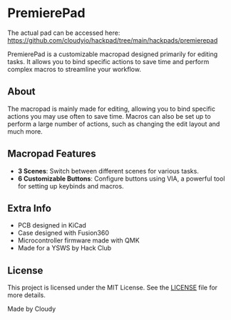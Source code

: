 # PremierePad

The actual pad can be accessed here: https://github.com/cloudyio/hackpad/tree/main/hackpads/premierepad

PremierePad is a customizable macropad designed primarily for editing tasks. It allows you to bind specific actions to save time and perform complex macros to streamline your workflow.

## About

The macropad is mainly made for editing, allowing you to bind specific actions you may use often to save time. Macros can also be set up to perform a large number of actions, such as changing the edit layout and much more.

## Macropad Features

- **3 Scenes**: Switch between different scenes for various tasks.
- **6 Customizable Buttons**: Configure buttons using VIA, a powerful tool for setting up keybinds and macros.


## Extra Info

- PCB designed in KiCad
- Case designed with Fusion360
- Microcontroller firmware made with QMK
- Made for a YSWS by Hack Club


## License

This project is licensed under the MIT License. See the [LICENSE](LICENSE) file for more details.


Made by Cloudy
